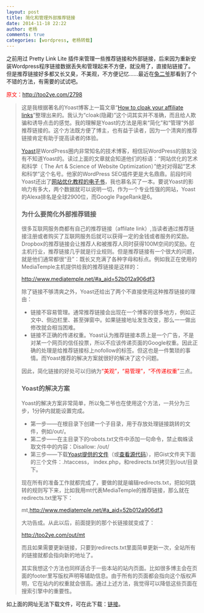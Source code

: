 ```yaml
---
layout: post
title: 简化和管理外部推荐链接
date: 2014-11-18 22:22
author: 老杨
comments: true
categories: [wordpress, 老杨转载]
---
```

之前用过 Pretty Link Lite 插件来管理一些推荐链接和外部链接，后来因为重新安装Wordpress程序链接数据丢失和管理起来不方便，就没用了，直接贴链接了。但是推荐链接好多都又长又臭，不美观，不方便记忆……最近在<a href="http://too2ye.com/2798" rel="nofollow" target="_blank">兔二爷</a>那看到了个不错的方法，有需要的试试吧。
<!--more-->

<span style = "color:red;">原文：http://too2ye.com/2798</span>

<blockquote>

这是我根据著名的Yoast博客上一篇文章“<a href="https://yoast.com/cloak-affiliate-links/" rel="nofollow" target="_blank">How to cloak your affiliate links</a>”整理出来的。我认为“cloak(隐藏)”这个词其实并不准确，而且给人欺骗和诱导点击的感觉。我的理解是Yoast的方法是用来“简化”和“管理”外部推荐链接的。这个方法既方便了博主，也有益于读者，因为一个清爽的推荐链接肯定有助于提高读者的体验。

<a href="https://yoast.com/" rel="nofollow" target="_blank">Yoast</a>是WordPress圈内非常知名的技术博客，相信玩WordPress的朋友没有不知道Yoast的。读过上面的文章就会知道他们的标语：“网站优化的艺术和科学（ The Art & Science of Website Optimization）”绝对对得起“艺术和科学”这个名号。他家的WordPress SEO插件更是大名鼎鼎。前段时间Yoast还出了<a href="https://yoast.com/wordpress/ebook-optimize-wordpress-site/" rel="nofollow" target="_blank">网站优化教程的电子书</a>，我也慕名买了一本。要说Yoast的影响力有多大，两个数据就可以说明一切，作为一个专业性强的网站，Yoast的Alexa排名是全球2900位，而Google PageRank是6。

<h3>为什么要简化外部推荐链接</h3>

很多互联网服务商都有自己的推荐链接（affilate link）,当读者通过推荐链接注册或者购买了互联网服务后就可以获得一定的金钱或者服务的奖励。Dropbox的推荐链接会让推荐人和被推荐人同时获得100M空间的奖励。在主机行业，推荐链接几乎就是行业规则。但是推荐链接有一个很大的问题，就是他们通常都很“丑”：既长又充满了各种字母和标点。例如我正在使用的MediaTemple主机提供给我的推荐链接是这样的：

http://www.mediatemple.net/#a_aid=52b012a906df3

除了链接不够清爽之外，Yoast还给出了两个不直接使用这种推荐链接的理由：

<ul>
	<li>链接不容易管理。通常推荐链接会出现在一个博客的很多地方，例如正文中、侧边栏里、甚至弹窗中。如果链接地址发生改变，那么一一做出修改就会相当困难。</li>
	<li>链接不正确的传递权重。Yoast认为推荐链接本质上是一个广告，不是对某一个网页的信任投票，所以不应该传递页面的Google权重。因此正确的处理是给推荐链接标上nofollow的标签。但这也是一件繁琐的事情。而Yoast推荐的解决方案就很好的解决了这个问题。</li>
</ul>

因此，简化链接的好处可以归纳为<span style = "color:red;">“美观”，“易管理”，“不传递权重”</span>三点。

<h3>Yoast的解决方案</h3>

Yoast的解决方案非常简单，所以兔二爷也在使用这个方法，一共分为三步，1分钟内就能设置完成。

<ul>
	<li>第一步——在根目录下创建一个子目录，用于存放处理链接跳转的文件，例如/out/。</li>
	<li>第二步——在主目录下的robots.txt文件中添加一句命令，禁止蜘蛛读取文件中的内容：Disallow: /out/</li>
	<li>第三步——下载<a href="https://gist.github.com/jdevalk/5622742/download" rel="nofollow" target="_blank">Yoast提供的文件</a>（或<a href="https://gist.github.com/jdevalk/5622742" rel="nofollow" target="_blank">查看源代码</a>），把Gist文件夹下面的三个文件：.htaccess， index.php，和redirects.txt拷贝到/out/目录下。</li>
</ul>

现在所有的准备工作就都完成了，要做的就是编辑redirects.txt，把如何跳转的规则写下来，比如我用mt代表MediaTemple的推荐链接，那么就在redirects.txt里写下：

mt,http://www.mediatemple.net/#a_aid=52b012a906df3

大功告成。从此以后，前面提到的那个长链接就变成了：

http://too2ye.com/out/mt

而且如果需要更新链接，只要到redirects.txt里面简单更新一次，全站所有的链接就都会指向新的地址了。

其实我想这个方法也同样适合于一些本站的站内页面。比如很多博主会在页面的footer里写版权声明等辅助信息。由于所有的页面都会指向这个版权声明，它在站内的权重就会很高。通过上述方法，我觉得可以降低这些页面在搜索引擎中的重要性。
</blockquote>

如上面的网址无法下载文件，可在此下载：<a href="//cyhour.com/wp-content/uploads/files/out.rar">链接</a>。
